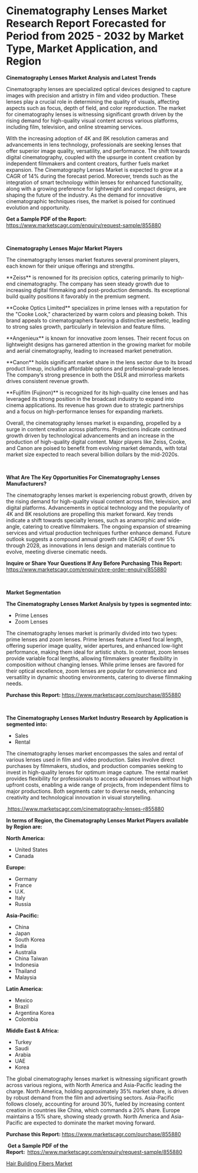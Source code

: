 <p><h1>Cinematography Lenses Market Research Report Forecasted for Period from 2025 -  2032 by Market Type, Market Application, and Region</h1></p><p><strong>Cinematography Lenses Market Analysis and Latest Trends</strong></p>
<p><p>Cinematography lenses are specialized optical devices designed to capture images with precision and artistry in film and video production. These lenses play a crucial role in determining the quality of visuals, affecting aspects such as focus, depth of field, and color reproduction. The market for cinematography lenses is witnessing significant growth driven by the rising demand for high-quality visual content across various platforms, including film, television, and online streaming services. </p><p>With the increasing adoption of 4K and 8K resolution cameras and advancements in lens technology, professionals are seeking lenses that offer superior image quality, versatility, and performance. The shift towards digital cinematography, coupled with the upsurge in content creation by independent filmmakers and content creators, further fuels market expansion. The Cinematography Lenses Market is expected to grow at a CAGR of 14% during the forecast period. Moreover, trends such as the integration of smart technology within lenses for enhanced functionality, along with a growing preference for lightweight and compact designs, are shaping the future of the industry. As the demand for innovative cinematographic techniques rises, the market is poised for continued evolution and opportunity.</p></p>
<p><strong>Get a Sample PDF of the Report:&nbsp;</strong> <a href="https://www.marketscagr.com/enquiry/request-sample/855880?utm_campaign=3198&utm_medium=2&utm_source=Github&utm_content=ia&utm_term=05042025&utm_id=cinematography-lenses">https://www.marketscagr.com/enquiry/request-sample/855880</a></p>
<p>&nbsp;</p>
<p><strong>Cinematography Lenses Major Market Players</strong></p>
<p><p>The cinematography lenses market features several prominent players, each known for their unique offerings and strengths. </p><p>**Zeiss** is renowned for its precision optics, catering primarily to high-end cinematography. The company has seen steady growth due to increasing digital filmmaking and post-production demands. Its exceptional build quality positions it favorably in the premium segment.</p><p>**Cooke Optics Limited** specializes in prime lenses with a reputation for the "Cooke Look," characterized by warm colors and pleasing bokeh. This brand appeals to cinematographers favoring a distinctive aesthetic, leading to strong sales growth, particularly in television and feature films.</p><p>**Angenieux** is known for innovative zoom lenses. Their recent focus on lightweight designs has garnered attention in the growing market for mobile and aerial cinematography, leading to increased market penetration. </p><p>**Canon** holds significant market share in the lens sector due to its broad product lineup, including affordable options and professional-grade lenses. The company’s strong presence in both the DSLR and mirrorless markets drives consistent revenue growth.</p><p>**Fujifilm (Fujinon)** is recognized for its high-quality cine lenses and has leveraged its strong position in the broadcast industry to expand into cinema applications. Its revenue has grown due to strategic partnerships and a focus on high-performance lenses for expanding markets.</p><p>Overall, the cinematography lenses market is expanding, propelled by a surge in content creation across platforms. Projections indicate continued growth driven by technological advancements and an increase in the production of high-quality digital content. Major players like Zeiss, Cooke, and Canon are poised to benefit from evolving market demands, with total market size expected to reach several billion dollars by the mid-2020s.</p></p>
<p>&nbsp;</p>
<p><strong>What Are The Key Opportunities For Cinematography Lenses Manufacturers?</strong></p>
<p><p>The cinematography lenses market is experiencing robust growth, driven by the rising demand for high-quality visual content across film, television, and digital platforms. Advancements in optical technology and the popularity of 4K and 8K resolutions are propelling this market forward. Key trends indicate a shift towards specialty lenses, such as anamorphic and wide-angle, catering to creative filmmakers. The ongoing expansion of streaming services and virtual production techniques further enhance demand. Future outlook suggests a compound annual growth rate (CAGR) of over 5% through 2028, as innovations in lens design and materials continue to evolve, meeting diverse cinematic needs.</p></p>
<p><strong>Inquire or Share Your Questions If Any Before Purchasing This Report:</strong> <a href="https://www.marketscagr.com/enquiry/pre-order-enquiry/855880?utm_campaign=3198&utm_medium=2&utm_source=Github&utm_content=ia&utm_term=05042025&utm_id=cinematography-lenses">https://www.marketscagr.com/enquiry/pre-order-enquiry/855880</a></p>
<p>&nbsp;</p>
<p><strong>Market Segmentation</strong></p>
<p><strong>The Cinematography Lenses Market Analysis by types is segmented into:</strong></p>
<p><ul><li>Prime Lenses</li><li>Zoom Lenses</li></ul></p>
<p><p>The cinematography lenses market is primarily divided into two types: prime lenses and zoom lenses. Prime lenses feature a fixed focal length, offering superior image quality, wider apertures, and enhanced low-light performance, making them ideal for artistic shots. In contrast, zoom lenses provide variable focal lengths, allowing filmmakers greater flexibility in composition without changing lenses. While prime lenses are favored for their optical excellence, zoom lenses are popular for convenience and versatility in dynamic shooting environments, catering to diverse filmmaking needs.</p></p>
<p><strong>Purchase this Report:&nbsp;</strong><a href="https://www.marketscagr.com/purchase/855880?utm_campaign=3198&utm_medium=2&utm_source=Github&utm_content=ia&utm_term=05042025&utm_id=cinematography-lenses">https://www.marketscagr.com/purchase/855880</a></p>
<p>&nbsp;</p>
<p><strong>The Cinematography Lenses Market Industry Research by Application is segmented into:</strong></p>
<p><ul><li>Sales</li><li>Rental</li></ul></p>
<p><p>The cinematography lenses market encompasses the sales and rental of various lenses used in film and video production. Sales involve direct purchases by filmmakers, studios, and production companies seeking to invest in high-quality lenses for optimum image capture. The rental market provides flexibility for professionals to access advanced lenses without high upfront costs, enabling a wide range of projects, from independent films to major productions. Both segments cater to diverse needs, enhancing creativity and technological innovation in visual storytelling.</p></p>
<p><a href="https://www.marketscagr.com/cinematography-lenses-r855880?utm_campaign=3198&utm_medium=2&utm_source=Github&utm_content=ia&utm_term=05042025&utm_id=cinematography-lenses">&nbsp;https://www.marketscagr.com/cinematography-lenses-r855880</a></p>
<p><strong>In terms of Region, the Cinematography Lenses Market Players available by Region are:</strong></p>
<p>
    <p> <strong> North America: </strong>
        <ul>
            <li>United States</li>
            <li>Canada</li>
        </ul>
        </p> 
    <p> <strong> Europe: </strong>
        <ul>
            <li>Germany</li>
            <li>France</li>
            <li>U.K.</li>
            <li>Italy</li>
            <li>Russia</li>
        </ul>
        </p> 
    <p> <strong> Asia-Pacific: </strong>
        <ul>
            <li>China</li>
            <li>Japan</li>
            <li>South Korea</li>
            <li>India</li>
            <li>Australia</li>
            <li>China Taiwan</li>
            <li>Indonesia</li>
            <li>Thailand</li>
            <li>Malaysia</li>
        </ul>
        </p> 
    <p> <strong> Latin America: </strong>
        <ul>
            <li>Mexico</li>
            <li>Brazil</li>
            <li>Argentina Korea</li>
            <li>Colombia</li>
        </ul>
        </p> 
    <p> <strong> Middle East & Africa: </strong>
        <ul>
            <li>Turkey</li>
            <li>Saudi</li>
            <li>Arabia</li>
            <li>UAE</li>
            <li>Korea</li>
        </ul>
    </p>
    </p>
<p><p>The global cinematography lenses market is witnessing significant growth across various regions, with North America and Asia-Pacific leading the charge. North America, holding approximately 35% market share, is driven by robust demand from the film and advertising sectors. Asia-Pacific follows closely, accounting for around 30%, fueled by increasing content creation in countries like China, which commands a 20% share. Europe maintains a 15% share, showing steady growth. North America and Asia-Pacific are expected to dominate the market moving forward.</p></p>
<p><strong>Purchase this Report: </strong><a href="https://www.marketscagr.com/purchase/855880?utm_campaign=3198&utm_medium=2&utm_source=Github&utm_content=ia&utm_term=05042025&utm_id=cinematography-lenses">https://www.marketscagr.com/purchase/855880</a></p>
<p>&nbsp;<strong>Get a Sample PDF of the Report:&nbsp;&nbsp;</strong><a href="https://www.marketscagr.com/enquiry/request-sample/855880?utm_campaign=3198&utm_medium=2&utm_source=Github&utm_content=ia&utm_term=05042025&utm_id=cinematography-lenses">https://www.marketscagr.com/enquiry/request-sample/855880</a></p>
<p><strong></strong></p>
<p><p><a href="https://github.com/zurubting/Market-Research-Report-List-1/blob/main/hair-building-fibers-market.md?utm_campaign=3198&utm_medium=2&utm_source=Github&utm_content=ia&utm_term=05042025&utm_id=cinematography-lenses">Hair Building Fibers Market</a></p></p>